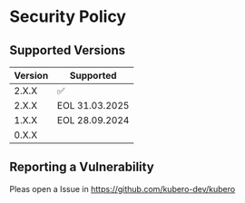 # Security Policy

## Supported Versions

| Version | Supported          |
| ------- | ------------------ |
| 2.X.X   | :white_check_mark: |
| 2.X.X   | EOL 31.03.2025     |
| 1.X.X   | EOL 28.09.2024     |
| 0.X.X   |                    |

## Reporting a Vulnerability

Pleas open a Issue in https://github.com/kubero-dev/kubero
